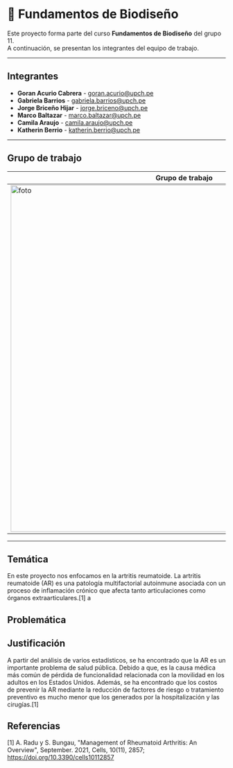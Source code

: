 # 🧬 Fundamentos de Biodiseño

Este proyecto forma parte del curso **Fundamentos de Biodiseño** del grupo 11.  
A continuación, se presentan los integrantes del equipo de trabajo.

---

##  Integrantes

- **Goran Acurio Cabrera**  - goran.acurio@upch.pe
- **Gabriela Barrios** - gabriela.barrios@upch.pe
- **Jorge Briceño Hijar** - jorge.briceno@upch.pe
- **Marco Baltazar** - marco.baltazar@upch.pe
- **Camila Araujo** - camila.araujo@upch.pe
- **Katherin Berrio** - katherin.berrio@upch.pe

---

## Grupo de trabajo

| Grupo de trabajo|
|--------------|
| <img src="Imagenes/fotoGrupo.jpg" alt="foto" width="800"/> |

---

## Temática

En este proyecto nos enfocamos en la artritis reumatoide. La artritis reumatoide (AR) es una patología multifactorial autoinmune asociada con un proceso de inflamación crónico que afecta tanto articulaciones como órganos extraarticulares.[1]
a
## Problemática

## Justificación
A partir del análisis de varios estadísticos, se ha encontrado que la AR es un importante problema de salud pública. Debido a que, es la causa médica más común de pérdida de funcionalidad relacionada con la movilidad en los adultos en los Estados Unidos. Además, se ha encontrado que los costos de prevenir la AR mediante la reducción de factores de riesgo o tratamiento preventivo es mucho menor que los generados por la hospitalización y las cirugías.[1]
## Referencias
[1] A. Radu y S. Bungau, "Management of Rheumatoid Arthritis: An Overview", September. 2021, Cells, 10(11), 2857; https://doi.org/10.3390/cells10112857
